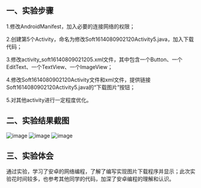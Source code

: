 ## 一、实验步骤

 1.修改AndroidManifest，加入必要的连接网络的权限；
 
 2.创建第5个Activity，命名为修改Soft1614080902120Activity5.java，加入下载代码；
 
 3.修改activity_soft16140809021205.xml文件，其中包含一个Button、一个EditText、一个TextView、一个ImageView；
 
 4.修改Soft1614080902120Activity文件和xml文件，提供链接Soft1614080902120Activity5.java的“下载图片”按钮；
 
 5.对其他activity进行一定程度优化。
 

## 二、实验结果截图

![image](https://github.com/zelstudy/android-labs-2018/blob/master/Soft1614080902120/%E7%AC%AC%E5%85%AD%E6%AC%A1%E5%AE%9E%E9%AA%8C%E6%88%AA%E5%9B%BE1.jpg)
![image](https://github.com/zelstudy/android-labs-2018/blob/master/Soft1614080902120/%E7%AC%AC%E5%85%AD%E6%AC%A1%E5%AE%9E%E9%AA%8C%E6%88%AA%E5%9B%BE2.jpg)
![image](https://github.com/zelstudy/android-labs-2018/blob/master/Soft1614080902120/%E7%AC%AC%E5%85%AD%E6%AC%A1%E5%AE%9E%E9%AA%8C%E6%88%AA%E5%9B%BE3.jpg)


## 三、实验体会

  通过实验，学习了安卓的网络编程，了解了编写实现图片下载程序并显示；此次实验花时间较多，也参考其他同学的代码，加深了安卓编程的理解和认识。
